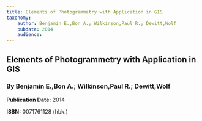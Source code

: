 ```yaml
---
title: Elements of Photogrammetry with Application in GIS
taxonomy:
	author: Benjamin E.,Bon A.; Wilkinson,Paul R.; Dewitt,Wolf
	pubdate: 2014
	audience: 
---
```

## Elements of Photogrammetry with Application in GIS
### By Benjamin E.,Bon A.; Wilkinson,Paul R.; Dewitt,Wolf


**Publication Date:** 2014

**ISBN:** 0071761128 (hbk.)